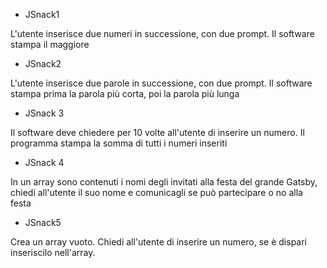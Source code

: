 * JSnack1

L'utente inserisce due numeri in successione, con due prompt.
Il software stampa il maggiore


* JSnack2

L'utente inserisce due parole in successione, con due prompt.
Il software stampa prima la parola più corta, poi la parola più lunga


* JSnack 3

Il software deve chiedere per 10 volte all'utente di inserire un numero.
Il programma stampa la somma di tutti i numeri inseriti



* JSnack 4

In un array sono contenuti i nomi degli invitati alla festa del grande Gatsby, chiedi all'utente il suo nome e comunicagli se può partecipare o no alla festa



* JSnack5

Crea un array vuoto.
Chiedi all'utente di inserire un numero,
se è dispari inseriscilo nell'array.
